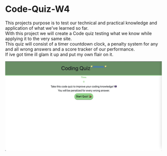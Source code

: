 # Code-Quiz-W4

This projects purpose is to test our technical and practical knowledge and application of what we've learned so far. 
<br>
With this project we will create a Code quiz testing what we know while applying it to the very same site.
<br>
This quiz will consist of a timer countdown clock, a penalty system for any and all wrong answers and a score tracker of our performance.
<br>
If ive got time ill glam it up and put my own flair on it.

![alt text](assets/codeq.png)